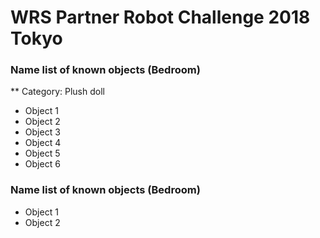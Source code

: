 # WRS Partner Robot Challenge 2018 Tokyo

### Name list of known objects (Bedroom)
** Category: Plush doll
* Object 1
* Object 2
* Object 3
* Object 4
* Object 5
* Object 6

### Name list of known objects (Bedroom)
* Object 1
* Object 2
